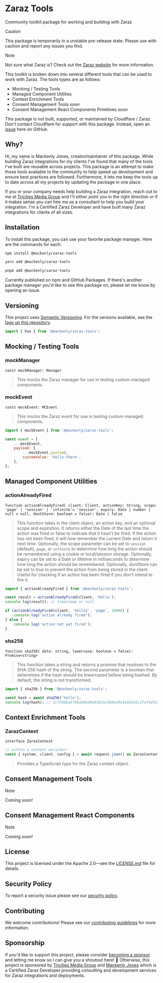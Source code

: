 # Zaraz Tools
Community toolkit package for working and building with Zaraz

> [!CAUTION]
> This package is temporarily in a unstable pre-release state. Please use with caution and report any issues you find.

> [!NOTE]  
> Not sure what Zaraz is? Check out the [Zaraz website](https://www.cloudflare.com/application-services/products/zaraz/) for more information.

This toolkit is broken down into several different tools that can be used to work with Zaraz. The tools types are as follows:
- Mocking / Testing Tools
- Managed Component Utilities
- Context Enrichment Tools
- Consent Management Tools *soon*
- Consent Management React Components Primitives *soon*

This package is not built, supported, or maintained by Cloudflare / Zaraz. Don't contact Cloudflare for support with this package. Instead, open an [issue](https://github.com/mackenly/zaraz-tools/issues) here on GitHub.

## Why?
Hi, my name is Mackenly Jones, creator/maintainer of this package. While building Zaraz integrations for my clients I've found that many of the tools I've built are reusable across projects. This package is an attempt to make those tools available to the community to help speed up development and ensure best practices are followed. Furthermore, it lets me keep the tools up to date across all my projects by updating the package in one place.

If you or your company needs help building a Zaraz integration, reach out to me at [Tricities Media Group](https://tricitiesmediagroup.com) and I'll either point you in the right direction or if it makes sense you can hire me as a consultant to help you build your integration. I'm a Certified Zaraz Developer and have built many Zaraz integrations for clients of all sizes.

## Installation
To install this package, you can use your favorite package manager. Here are the commands for each:

```bash
npm install @mackenly/zaraz-tools
```

```bash
yarn add @mackenly/zaraz-tools
```

```bash
pnpm add @mackenly/zaraz-tools
```

Currently published on npm and GitHub Packages. If there's another package manager you'd like to see this package on, please let me know by opening an issue.

## Versioning
This project uses [Semantic Versioning](https://semver.org/). For the versions available, see the [tags on this repository](https://github.com/mackenly/zaraz-tools/tags).

```javascript
import { Foo } from '@mackenly/zaraz-tools';
```

## Mocking / Testing Tools
### mockManager
`const mockManager: Manager`
> This mocks the Zaraz manager for use in testing custom managed components.

### mockEvent
`const mockEvent: MCEvent`
> This mocks the Zaraz event for use in testing custom managed components.

```javascript
import { mockEvent } from '@mackenly/zaraz-tools';

const event = {
    ...mockEvent,
    payload: {
        ...mockEvent.payload,
        customValue: 'hello-there',
    },
};
```

## Managed Component Utilities
### actionAlreadyFired
`function actionAlreadyFired( client: Client, actionKey: String, scope: 'page' | 'session' | 'infinite'= 'session', expiry: Date | number | null = null, dontStore: boolean = false): Date | false`
> This function takes in the client object, an action key, and an optional scope and expiration. It returns either the Date of the last time the action was fired or false to indicate that it hasn't be fired. If the action has not been fired, it will now remember the current Date and return it next time. Optionally, the scope parameter can be set to `session` (default), `page`, or `infinite` to determine how long the action should be remembered using a cookie or local/session storage. Optionally, expiry can be set to a Date or lifetime in milliseconds to determine how long the action should be remembered. Optionally, dontStore can be set to true to prevent the action from being stored in the client. Useful for checking if an action has been fired if you don't intend to fire it.

```javascript
import { actionAlreadyFired } from '@mackenly/zaraz-tools';

const result = actionAlreadyFired(client, 'hello');
console.log(result); // timestamp or null

if (actionAlreadyFired(client, 'hello2', 'page', 1000)) {
    console.log('action already fired');
} else {
    console.log('action not yet fired');
}
```

### sha256
`function sha256( data: string, lowercase: boolean = false): Promise<string>`
> This function takes a string and returns a promise that resolves to the SHA-256 hash of the string. The second parameter is a boolean that determines if the hash should be lowercased before being hashed. By default, the string is not transformed.

```javascript
import { sha256 } from '@mackenly/zaraz-tools';

const hash = await sha256('hello');
console.log(hash); // 2cf24dba5fb0a30e26e83b2ac5b9e29e1b161e5c1fa7425e73043362938b9824
```

## Context Enrichment Tools
### ZarazContext
`interface ZarazContext`
```typescript
// within a context enricher:
const { system, client, config } = await request.json() as ZarazContext;
```

> Provides a TypeScript type for the Zaraz context object.

## Consent Management Tools
> [!NOTE]
> Coming soon!

## Consent Management React Components
> [!NOTE]  
> Coming soon!

## License
This project is licensed under the Apache 2.0—see the [LICENSE.md](LICENSE.md) file for details.

## Security Policy
To report a security issue please see our [security policy](SECURITY.md).

## Contributing
We welcome contributions! Please see our [contributing guidelines](CONTRIBUTING.md) for more information.

## Sponsorship
If you'd like to support this project, please consider [becoming a sponsor](https://github.com/sponsors/mackenly) and letting me know so I can give you a shoutout here! 🎉 Otherwise, this project is sponsored by [Tricities Media Group](https://tricitiesmediagroup.com) and [Mackenly Jones](https://mackenlyjones.com) which is a Certified Zaraz Developer providing consulting and development services for Zaraz integrations and deployments.